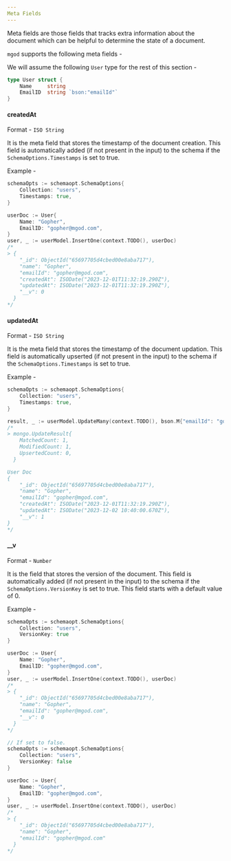 ```yaml
---
Meta Fields
---
```


Meta fields are those fields that tracks extra information about the document which can be helpful to determine the state of a document.

`mgod` supports the following meta fields -

We will assume the following `User` type for the rest of this section -
```go
type User struct {
	Name     string
	EmailID  string `bson:"emailId"`
}
```

#### createdAt
Format - `ISO String`

It is the meta field that stores the timestamp of the document creation. This field is automatically added (if not present in the input) to the schema if the `SchemaOptions.Timestamps` is set to true.

Example -
```go
schemaOpts := schemaopt.SchemaOptions{
	Collection: "users",
	Timestamps: true,
}

userDoc := User{
	Name: "Gopher",
	EmailID: "gopher@mgod.com",
}
user, _ := userModel.InsertOne(context.TODO(), userDoc)
/*
> {
	"_id": ObjectId("65697705d4cbed00e8aba717"),
	"name": "Gopher",
	"emailId": "gopher@mgod.com",
	"createdAt": ISODate("2023-12-01T11:32:19.290Z"),
	"updatedAt": ISODate("2023-12-01T11:32:19.290Z"),
	"__v": 0
  }
*/
```

#### updatedAt
Format - `ISO String`

It is the meta field that stores the timestamp of the document updation. This field is automatically upserted (if not present in the input) to the schema if the `SchemaOptions.Timestamps` is set to true.

Example -
```go
schemaOpts := schemaopt.SchemaOptions{
	Collection: "users",
	Timestamps: true,
}

result, _ := userModel.UpdateMany(context.TODO(), bson.M{"emailId": "gopher@mgod.com"}, bson.M{"$inc": {"__v": 1}})
/*
> mongo.UpdateResult{
	MatchedCount: 1,
	ModifiedCount: 1,
	UpsertedCount: 0,
  }

User Doc
{
	"_id": ObjectId("65697705d4cbed00e8aba717"),
	"name": "Gopher",
	"emailId": "gopher@mgod.com",
	"createdAt": ISODate("2023-12-01T11:32:19.290Z"),
	"updatedAt": ISODate("2023-12-02 10:40:00.670Z"),
	"__v": 1
}
*/
```

#### __v
Format - `Number`

It is the field that stores the version of the document. This field is automatically added (if not present in the input) to the schema if the `SchemaOptions.VersionKey` is set to true. This field starts with a default value of 0.

Example -
```go
schemaOpts := schemaopt.SchemaOptions{
	Collection: "users",
	VersionKey: true
}

userDoc := User{
	Name: "Gopher",
	EmailID: "gopher@mgod.com",
}
user, _ := userModel.InsertOne(context.TODO(), userDoc)
/*
> {
	"_id": ObjectId("65697705d4cbed00e8aba717"),
	"name": "Gopher",
	"emailId": "gopher@mgod.com",
	"__v": 0
  }
*/

// If set to false.
schemaOpts := schemaopt.SchemaOptions{
	Collection: "users",
	VersionKey: false
}

userDoc := User{
	Name: "Gopher",
	EmailID: "gopher@mgod.com",
}
user, _ := userModel.InsertOne(context.TODO(), userDoc)
/*
> {
	"_id": ObjectId("65697705d4cbed00e8aba717"),
	"name": "Gopher",
	"emailId": "gopher@mgod.com"
  }
*/
```